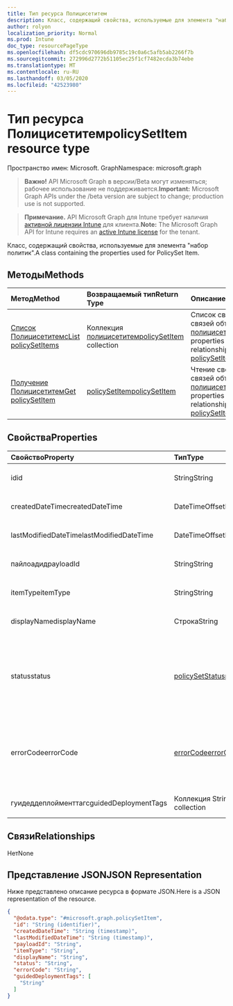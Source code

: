 ```yaml
---
title: Тип ресурса Полицисетитем
description: Класс, содержащий свойства, используемые для элемента "набор политик".
author: rolyon
localization_priority: Normal
ms.prod: Intune
doc_type: resourcePageType
ms.openlocfilehash: df5cdc970696db9785c19c0a6c5afb5ab2266f7b
ms.sourcegitcommit: 272996d2772b51105ec25f1cf7482ecda3b74ebe
ms.translationtype: MT
ms.contentlocale: ru-RU
ms.lasthandoff: 03/05/2020
ms.locfileid: "42523980"
---
```

# <a name="policysetitem-resource-type"></a><span data-ttu-id="4396b-103">Тип ресурса Полицисетитем</span><span class="sxs-lookup"><span data-stu-id="4396b-103">policySetItem resource type</span></span>

<span data-ttu-id="4396b-104">Пространство имен: Microsoft. Graph</span><span class="sxs-lookup"><span data-stu-id="4396b-104">Namespace: microsoft.graph</span></span>

> <span data-ttu-id="4396b-105">**Важно!** API Microsoft Graph в версии/Beta могут изменяться; рабочее использование не поддерживается.</span><span class="sxs-lookup"><span data-stu-id="4396b-105">**Important:** Microsoft Graph APIs under the /beta version are subject to change; production use is not supported.</span></span>

> <span data-ttu-id="4396b-106">**Примечание.** API Microsoft Graph для Intune требует наличия [активной лицензии Intune](https://go.microsoft.com/fwlink/?linkid=839381) для клиента.</span><span class="sxs-lookup"><span data-stu-id="4396b-106">**Note:** The Microsoft Graph API for Intune requires an [active Intune license](https://go.microsoft.com/fwlink/?linkid=839381) for the tenant.</span></span>

<span data-ttu-id="4396b-107">Класс, содержащий свойства, используемые для элемента "набор политик".</span><span class="sxs-lookup"><span data-stu-id="4396b-107">A class containing the properties used for PolicySet Item.</span></span>

## <a name="methods"></a><span data-ttu-id="4396b-108">Методы</span><span class="sxs-lookup"><span data-stu-id="4396b-108">Methods</span></span>
|<span data-ttu-id="4396b-109">Метод</span><span class="sxs-lookup"><span data-stu-id="4396b-109">Method</span></span>|<span data-ttu-id="4396b-110">Возвращаемый тип</span><span class="sxs-lookup"><span data-stu-id="4396b-110">Return Type</span></span>|<span data-ttu-id="4396b-111">Описание</span><span class="sxs-lookup"><span data-stu-id="4396b-111">Description</span></span>|
|:---|:---|:---|
|[<span data-ttu-id="4396b-112">Список Полицисетитемс</span><span class="sxs-lookup"><span data-stu-id="4396b-112">List policySetItems</span></span>](../api/intune-policyset-policysetitem-list.md)|<span data-ttu-id="4396b-113">Коллекция [полицисетитем](../resources/intune-policyset-policysetitem.md)</span><span class="sxs-lookup"><span data-stu-id="4396b-113">[policySetItem](../resources/intune-policyset-policysetitem.md) collection</span></span>|<span data-ttu-id="4396b-114">Список свойств и связей объектов [полицисетитем](../resources/intune-policyset-policysetitem.md) .</span><span class="sxs-lookup"><span data-stu-id="4396b-114">List properties and relationships of the [policySetItem](../resources/intune-policyset-policysetitem.md) objects.</span></span>|
|[<span data-ttu-id="4396b-115">Получение Полицисетитем</span><span class="sxs-lookup"><span data-stu-id="4396b-115">Get policySetItem</span></span>](../api/intune-policyset-policysetitem-get.md)|[<span data-ttu-id="4396b-116">policySetItem</span><span class="sxs-lookup"><span data-stu-id="4396b-116">policySetItem</span></span>](../resources/intune-policyset-policysetitem.md)|<span data-ttu-id="4396b-117">Чтение свойств и связей объекта [полицисетитем](../resources/intune-policyset-policysetitem.md) .</span><span class="sxs-lookup"><span data-stu-id="4396b-117">Read properties and relationships of the [policySetItem](../resources/intune-policyset-policysetitem.md) object.</span></span>|

## <a name="properties"></a><span data-ttu-id="4396b-118">Свойства</span><span class="sxs-lookup"><span data-stu-id="4396b-118">Properties</span></span>
|<span data-ttu-id="4396b-119">Свойство</span><span class="sxs-lookup"><span data-stu-id="4396b-119">Property</span></span>|<span data-ttu-id="4396b-120">Тип</span><span class="sxs-lookup"><span data-stu-id="4396b-120">Type</span></span>|<span data-ttu-id="4396b-121">Описание</span><span class="sxs-lookup"><span data-stu-id="4396b-121">Description</span></span>|
|:---|:---|:---|
|<span data-ttu-id="4396b-122">id</span><span class="sxs-lookup"><span data-stu-id="4396b-122">id</span></span>|<span data-ttu-id="4396b-123">String</span><span class="sxs-lookup"><span data-stu-id="4396b-123">String</span></span>|<span data-ttu-id="4396b-124">Ключ Мобилеаппполицисетитем.</span><span class="sxs-lookup"><span data-stu-id="4396b-124">Key of the MobileAppPolicySetItem.</span></span>|
|<span data-ttu-id="4396b-125">createdDateTime</span><span class="sxs-lookup"><span data-stu-id="4396b-125">createdDateTime</span></span>|<span data-ttu-id="4396b-126">DateTimeOffset</span><span class="sxs-lookup"><span data-stu-id="4396b-126">DateTimeOffset</span></span>|<span data-ttu-id="4396b-127">Время создания Полицисетитем.</span><span class="sxs-lookup"><span data-stu-id="4396b-127">Creation time of the PolicySetItem.</span></span>|
|<span data-ttu-id="4396b-128">lastModifiedDateTime</span><span class="sxs-lookup"><span data-stu-id="4396b-128">lastModifiedDateTime</span></span>|<span data-ttu-id="4396b-129">DateTimeOffset</span><span class="sxs-lookup"><span data-stu-id="4396b-129">DateTimeOffset</span></span>|<span data-ttu-id="4396b-130">Время последнего изменения Полицисетитем.</span><span class="sxs-lookup"><span data-stu-id="4396b-130">Last modified time of the PolicySetItem.</span></span>|
|<span data-ttu-id="4396b-131">пайлоадид</span><span class="sxs-lookup"><span data-stu-id="4396b-131">payloadId</span></span>|<span data-ttu-id="4396b-132">String</span><span class="sxs-lookup"><span data-stu-id="4396b-132">String</span></span>|<span data-ttu-id="4396b-133">Пайлоадид Полицисетитем.</span><span class="sxs-lookup"><span data-stu-id="4396b-133">PayloadId of the PolicySetItem.</span></span>|
|<span data-ttu-id="4396b-134">itemType</span><span class="sxs-lookup"><span data-stu-id="4396b-134">itemType</span></span>|<span data-ttu-id="4396b-135">String</span><span class="sxs-lookup"><span data-stu-id="4396b-135">String</span></span>|<span data-ttu-id="4396b-136">Полицисеттипе Полицисетитем.</span><span class="sxs-lookup"><span data-stu-id="4396b-136">policySetType of the PolicySetItem.</span></span>|
|<span data-ttu-id="4396b-137">displayName</span><span class="sxs-lookup"><span data-stu-id="4396b-137">displayName</span></span>|<span data-ttu-id="4396b-138">Строка</span><span class="sxs-lookup"><span data-stu-id="4396b-138">String</span></span>|<span data-ttu-id="4396b-139">DisplayName объекта Полицисетитем.</span><span class="sxs-lookup"><span data-stu-id="4396b-139">DisplayName of the PolicySetItem.</span></span>|
|<span data-ttu-id="4396b-140">status</span><span class="sxs-lookup"><span data-stu-id="4396b-140">status</span></span>|[<span data-ttu-id="4396b-141">policySetStatus</span><span class="sxs-lookup"><span data-stu-id="4396b-141">policySetStatus</span></span>](../resources/intune-policyset-policysetstatus.md)|<span data-ttu-id="4396b-142">Состояние Полицисетитем.</span><span class="sxs-lookup"><span data-stu-id="4396b-142">Status of the PolicySetItem.</span></span> <span data-ttu-id="4396b-143">Возможные значения: `unknown`, `validating`, `partialSuccess`, `success`, `error`, `notAssigned`.</span><span class="sxs-lookup"><span data-stu-id="4396b-143">Possible values are: `unknown`, `validating`, `partialSuccess`, `success`, `error`, `notAssigned`.</span></span>|
|<span data-ttu-id="4396b-144">errorCode</span><span class="sxs-lookup"><span data-stu-id="4396b-144">errorCode</span></span>|[<span data-ttu-id="4396b-145">errorCode</span><span class="sxs-lookup"><span data-stu-id="4396b-145">errorCode</span></span>](../resources/intune-policyset-errorcode.md)|<span data-ttu-id="4396b-146">Код ошибки (при возникновении ошибки).</span><span class="sxs-lookup"><span data-stu-id="4396b-146">Error code if any occured.</span></span> <span data-ttu-id="4396b-147">Возможные значения: `noError`, `unauthorized`, `notFound`, `deleted`.</span><span class="sxs-lookup"><span data-stu-id="4396b-147">Possible values are: `noError`, `unauthorized`, `notFound`, `deleted`.</span></span>|
|<span data-ttu-id="4396b-148">гуидеддеплойменттагс</span><span class="sxs-lookup"><span data-stu-id="4396b-148">guidedDeploymentTags</span></span>|<span data-ttu-id="4396b-149">Коллекция String</span><span class="sxs-lookup"><span data-stu-id="4396b-149">String collection</span></span>|<span data-ttu-id="4396b-150">Теги в руководстве по развертыванию</span><span class="sxs-lookup"><span data-stu-id="4396b-150">Tags of the guided deployment</span></span>|

## <a name="relationships"></a><span data-ttu-id="4396b-151">Связи</span><span class="sxs-lookup"><span data-stu-id="4396b-151">Relationships</span></span>
<span data-ttu-id="4396b-152">Нет</span><span class="sxs-lookup"><span data-stu-id="4396b-152">None</span></span>

## <a name="json-representation"></a><span data-ttu-id="4396b-153">Представление JSON</span><span class="sxs-lookup"><span data-stu-id="4396b-153">JSON Representation</span></span>
<span data-ttu-id="4396b-154">Ниже представлено описание ресурса в формате JSON.</span><span class="sxs-lookup"><span data-stu-id="4396b-154">Here is a JSON representation of the resource.</span></span>
<!-- {
  "blockType": "resource",
  "keyProperty": "id",
  "@odata.type": "microsoft.graph.policySetItem"
}
-->
``` json
{
  "@odata.type": "#microsoft.graph.policySetItem",
  "id": "String (identifier)",
  "createdDateTime": "String (timestamp)",
  "lastModifiedDateTime": "String (timestamp)",
  "payloadId": "String",
  "itemType": "String",
  "displayName": "String",
  "status": "String",
  "errorCode": "String",
  "guidedDeploymentTags": [
    "String"
  ]
}
```



